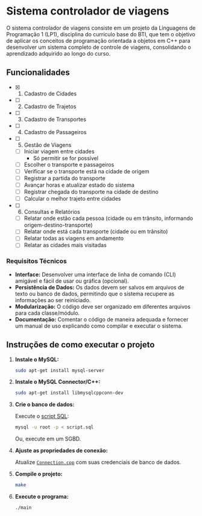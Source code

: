# Sistema controlador de viagens

O sistema controlador de viagens consiste em um projeto da Linguagens de Programação 1 (LP1), disciplina do currículo base do BTI, que tem o objetivo de aplicar os conceitos de programação orientada a objetos em C++ para desenvolver um sistema completo de controle de viagens, consolidando o aprendizado adquirido ao longo do curso.

## Funcionalidades

- [x] 1. Cadastro de Cidades
- [ ] 2. Cadastro de Trajetos
- [ ] 3. Cadastro de Transportes
- [ ] 4. Cadastro de Passageiros
- [ ] 5. Gestão de Viagens
  - [ ] Iniciar viagem entre cidades
    - Só permitir se for possível
  - [ ] Escolher o transporte e passageiros
  - [ ] Verificar se o transporte está na cidade de origem
  - [ ] Registrar a partida do transporte
  - [ ] Avançar horas e atualizar estado do sistema
  - [ ] Registrar chegada do transporte na cidade de destino
  - [ ] Calcular o melhor trajeto entre cidades
- [ ] 6. Consultas e Relatórios
  - [ ] Relatar onde estão cada pessoa (cidade ou em trânsito, informando origem-destino-transporte)
  - [ ] Relatar onde está cada transporte (cidade ou em trânsito)
  - [ ] Relatar todas as viagens em andamento
  - [ ] Relatar as cidades mais visitadas

### Requisitos Técnicos

- **Interface:** Desenvolver uma interface de linha de comando (CLI) amigável e fácil de usar ou gráfica (opcional).
- **Persistência de Dados:** Os dados devem ser salvos em arquivos de texto ou banco de dados, permitindo que o sistema recupere as informações ao ser reiniciado.
- **Modularização:** O código deve ser organizado em diferentes arquivos para cada classe/módulo.
- **Documentação:** Comentar o código de maneira adequada e fornecer um manual de uso explicando como compilar e executar o sistema.

## Instruções de como executar o projeto

1. **Instale o MySQL:**

   ```bash
   sudo apt-get install mysql-server
   ```

2. **Instale o MySQL Connector/C++:**

   ```bash
   sudo apt-get install libmysqlcppconn-dev
   ```

3. **Crie o banco de dados:**

   Execute o [script SQL](database/script.sql):

   ```bash
   mysql -u root -p < script.sql
   ```

    Ou, execute em um SGBD.

4. **Ajuste as propriedades de conexão:**

   Atualize [`Connection.cpp`](src/connection/Connection.cpp) com suas credenciais de banco de dados.

5. **Compile o projeto:**

   ```bash
   make
   ```

6. **Execute o programa:**

   ```bash
   ./main
   ``` 
